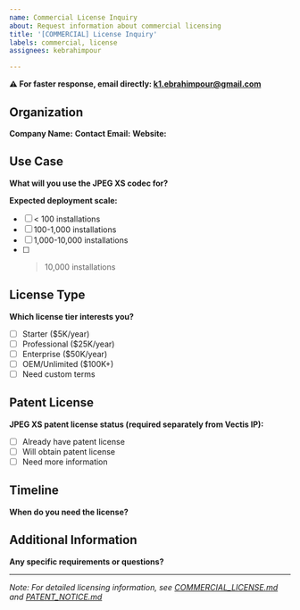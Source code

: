 ```yaml
---
name: Commercial License Inquiry
about: Request information about commercial licensing
title: '[COMMERCIAL] License Inquiry'
labels: commercial, license
assignees: kebrahimpour

---
```


**⚠️ For faster response, email directly: k1.ebrahimpour@gmail.com**

## Organization
**Company Name:**
**Contact Email:**
**Website:**

## Use Case
**What will you use the JPEG XS codec for?**


**Expected deployment scale:**
- [ ] < 100 installations
- [ ] 100-1,000 installations
- [ ] 1,000-10,000 installations
- [ ] > 10,000 installations

## License Type
**Which license tier interests you?**
- [ ] Starter ($5K/year)
- [ ] Professional ($25K/year)
- [ ] Enterprise ($50K/year)
- [ ] OEM/Unlimited ($100K+)
- [ ] Need custom terms

## Patent License
**JPEG XS patent license status (required separately from Vectis IP):**
- [ ] Already have patent license
- [ ] Will obtain patent license
- [ ] Need more information

## Timeline
**When do you need the license?**


## Additional Information
**Any specific requirements or questions?**


---
*Note: For detailed licensing information, see [COMMERCIAL_LICENSE.md](../../COMMERCIAL_LICENSE.md) and [PATENT_NOTICE.md](../../PATENT_NOTICE.md)*
